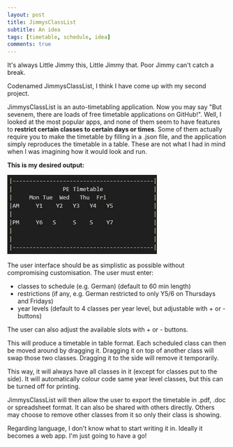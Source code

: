 ```yaml
---
layout: post
title: JimmysClassList
subtitle: An idea
tags: [timetable, schedule, idea]
comments: true
---
```


It's always Little Jimmy this, Little Jimmy that. Poor Jimmy can't catch a break.

Codenamed JimmysClassList, I think I have come up with my second project.

JimmysClassList is an auto-timetabling application. Now you may say "But sevenem, there are loads of free timetable applications on GitHub!". Well, I looked at the most popular apps, and none of them seem to have features to **restrict certain classes to certain days or times**. Some of them actually require you to make the timetable by filling in a .json file, and the application simply reproduces the timetable in a table. These are not what I had in mind when I was imagining how it would look and run.

**This is my desired output:**

![Timetable produced](/assets/img/jimmy01.jpg)

The user interface should be as simplistic as possible without compromising customisation. The user must enter:

- classes to schedule (e.g. German) (default to 60 min length)
- restrictions (if any, e.g. German restricted to only Y5/6 on Thursdays and Fridays)
- year levels (default to 4 classes per year level, but adjustable with + or - buttons)

The user can also adjust the available slots with + or - buttons.

This will produce a timetable in table format. Each scheduled class can then be moved around by dragging it.
Dragging it on top of another class will swap those two classes.
Dragging it to the side will remove it temporarily.

This way, it will always have all classes in it (except for classes put to the side). It will automatically colour code same year level classes, but this can be turned off for printing.

JimmysClassList will then allow the user to export the timetable in .pdf, .doc or spreadsheet format. It can also be shared with others directly. Others may choose to remove other classes from it so only their class is showing.

Regarding language, I don't know what to start writing it in. Ideally it becomes a web app. I'm just going to have a go!